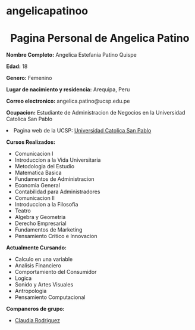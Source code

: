 # angelicapatinoo
<!DOCTYPE html>
<html>
<head>
<meta name="keywords" content="Angelica Patino, Administracion de Negocios, Cursos">
<meta name="description" content="Angelica Patino">
</head>
<body>

<h1 class="my-group main"; style=text-align:center;>Pagina Personal de Angelica Patino
</h1>

<p><strong>Nombre Completo:</strong> Angelica Estefania Patino Quispe</p>
<p><strong>Edad:</strong> 18</p>
<p><strong>Genero:</strong> Femenino</p>
<p><strong>Lugar de nacimiento y residencia:</strong> Arequipa, Peru</p>
<p><strong>Correo electronico:</strong> angelica.patino@ucsp.edu.pe</p>
<p><strong>Ocupacion:</strong> Estudiante de Administracion de Negocios en la Universidad Catolica San Pablo</p>

<li>Pagina web de la UCSP: <a href="https://ucsp.edu.pe/">Universidad Catolica San Pablo</a></li>
<p><strong>Cursos Realizados:</strong></p>
<ul>
<li>Comunicacion I</li>
<li>Introduccion a la Vida Universitaria</li>
<li>Metodologia del Estudio</li>
<li>Matematica Basica</li><li>Fundamentos de Administracion</li>
<li>Economia General</li>
<li>Contabilidad para Administradores</li>
<li>Comunicacion II</li>
<li>Introduccion a la Filosofia</li>
<li>Teatro</li>
<li>Algebra y Geometria</li>
<li>Derecho Empresarial</li>
<li>Fundamentos de Marketing</li>
<li>Pensamiento Critico e Innovacion</li>
</ul>
<p><strong> Actualmente Cursando:</strong></p>
<ul>
<li>Calculo en una variable</li>
<li>Analisis Financiero</li>
<li>Comportamiento del Consumidor</li>
<li>Logica</li>
<li>Sonido y Artes Visuales</li>
<li>Antropologia</li>
<li>Pensamiento Computacional</li>
</ul>
<p><strong>Companeros de grupo:</strong></p>
    <ul>
        <li><a href="https://enlace-de-compañero1.com">Claudia Rodriguez</a></li>

</body>
</html>
